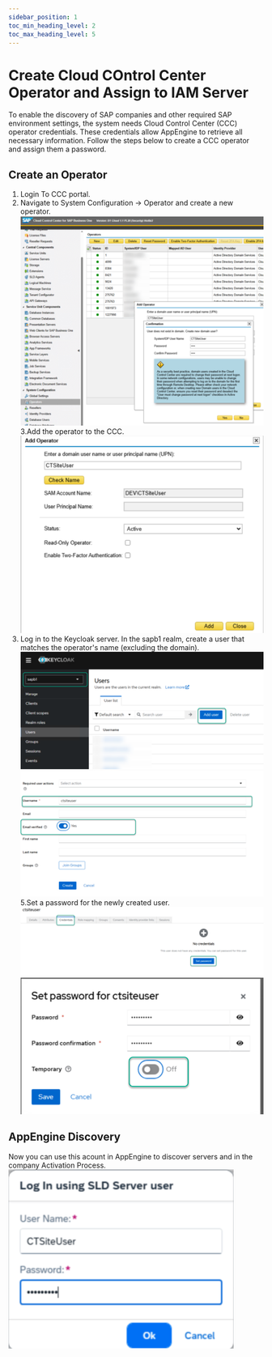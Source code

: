 ```yaml
---
sidebar_position: 1
toc_min_heading_level: 2
toc_max_heading_level: 5
---
```


# Create Cloud COntrol Center Operator and Assign to IAM Server
To enable the discovery of SAP companies and other required SAP environment settings, the system needs Cloud Control Center (CCC) operator credentials. These credentials allow AppEngine to retrieve all necessary information. Follow the steps below to create a CCC operator and assign them a password.
## Create an Operator
1. Login To CCC portal.
2. Navigate to System Configuration → Operator and create a new operator.
![Create Operator](./media/configuration-and-administration/CCC/CreateOperator.png)
3.Add the operator to the CCC.
![Add Operator](./media/configuration-and-administration/CCC/CreateOperator_Add.png)
4. Log in to the Keycloak server. In the sapb1 realm, create a user that matches the operator's name (excluding the domain).
![Ceeate Auth User](./media/configuration-and-administration/CCC/CreateUser.png)
![Add  Auth User](./media/configuration-and-administration/CCC/CreateUser_Add.png)
5.Set a password for the newly created user.
![Ceeate Auth User](./media/configuration-and-administration/CCC/SetPassword.png)
![Add  Auth User](./media/configuration-and-administration/CCC/SetPassword_Add.png)
## AppEngine Discovery
Now you can use this acount in AppEngine to discover servers and in the company Activation Process.
![Discover](./media/configuration-and-administration/CCC/Discover.png)
